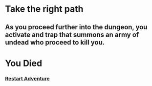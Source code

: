 # Take the right path

## As you proceed further into the dungeon, you activate and trap that summons an army of undead who proceed to kill you.
# **You Died**
### [Restart Adventure](../README.md)

